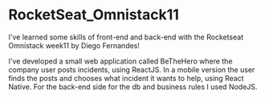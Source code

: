 # RocketSeat_Omnistack11

I've learned some skills of front-end and back-end with the Rocketseat Omnistack week11 by Diego Fernandes!

I've developed a small web application called BeTheHero where the company user posts incidents, using ReactJS. In a mobile version the user finds the posts and chooses what incident it wants to help, using React Native. For the back-end side for the db and business rules I used NodeJS.
